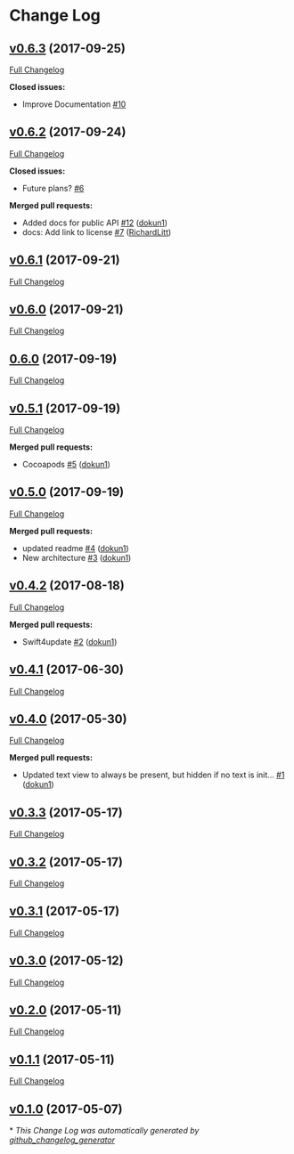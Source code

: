 # Change Log

## [v0.6.3](https://github.com/dokun1/Lumina/tree/v0.6.3) (2017-09-25)
[Full Changelog](https://github.com/dokun1/Lumina/compare/v0.6.2...v0.6.3)

**Closed issues:**

- Improve Documentation [\#10](https://github.com/dokun1/Lumina/issues/10)

## [v0.6.2](https://github.com/dokun1/Lumina/tree/v0.6.2) (2017-09-24)
[Full Changelog](https://github.com/dokun1/Lumina/compare/v0.6.1...v0.6.2)

**Closed issues:**

- Future plans? [\#6](https://github.com/dokun1/Lumina/issues/6)

**Merged pull requests:**

- Added docs for public API [\#12](https://github.com/dokun1/Lumina/pull/12) ([dokun1](https://github.com/dokun1))
- docs: Add link to license [\#7](https://github.com/dokun1/Lumina/pull/7) ([RichardLitt](https://github.com/RichardLitt))

## [v0.6.1](https://github.com/dokun1/Lumina/tree/v0.6.1) (2017-09-21)
[Full Changelog](https://github.com/dokun1/Lumina/compare/v0.6.0...v0.6.1)

## [v0.6.0](https://github.com/dokun1/Lumina/tree/v0.6.0) (2017-09-21)
[Full Changelog](https://github.com/dokun1/Lumina/compare/0.6.0...v0.6.0)

## [0.6.0](https://github.com/dokun1/Lumina/tree/0.6.0) (2017-09-19)
[Full Changelog](https://github.com/dokun1/Lumina/compare/v0.5.1...0.6.0)

## [v0.5.1](https://github.com/dokun1/Lumina/tree/v0.5.1) (2017-09-19)
[Full Changelog](https://github.com/dokun1/Lumina/compare/v0.5.0...v0.5.1)

**Merged pull requests:**

- Cocoapods [\#5](https://github.com/dokun1/Lumina/pull/5) ([dokun1](https://github.com/dokun1))

## [v0.5.0](https://github.com/dokun1/Lumina/tree/v0.5.0) (2017-09-19)
[Full Changelog](https://github.com/dokun1/Lumina/compare/v0.4.2...v0.5.0)

**Merged pull requests:**

- updated readme [\#4](https://github.com/dokun1/Lumina/pull/4) ([dokun1](https://github.com/dokun1))
- New architecture [\#3](https://github.com/dokun1/Lumina/pull/3) ([dokun1](https://github.com/dokun1))

## [v0.4.2](https://github.com/dokun1/Lumina/tree/v0.4.2) (2017-08-18)
[Full Changelog](https://github.com/dokun1/Lumina/compare/v0.4.1...v0.4.2)

**Merged pull requests:**

- Swift4update [\#2](https://github.com/dokun1/Lumina/pull/2) ([dokun1](https://github.com/dokun1))

## [v0.4.1](https://github.com/dokun1/Lumina/tree/v0.4.1) (2017-06-30)
[Full Changelog](https://github.com/dokun1/Lumina/compare/v0.4.0...v0.4.1)

## [v0.4.0](https://github.com/dokun1/Lumina/tree/v0.4.0) (2017-05-30)
[Full Changelog](https://github.com/dokun1/Lumina/compare/v0.3.3...v0.4.0)

**Merged pull requests:**

- Updated text view to always be present, but hidden if no text is init… [\#1](https://github.com/dokun1/Lumina/pull/1) ([dokun1](https://github.com/dokun1))

## [v0.3.3](https://github.com/dokun1/Lumina/tree/v0.3.3) (2017-05-17)
[Full Changelog](https://github.com/dokun1/Lumina/compare/v0.3.2...v0.3.3)

## [v0.3.2](https://github.com/dokun1/Lumina/tree/v0.3.2) (2017-05-17)
[Full Changelog](https://github.com/dokun1/Lumina/compare/v0.3.1...v0.3.2)

## [v0.3.1](https://github.com/dokun1/Lumina/tree/v0.3.1) (2017-05-17)
[Full Changelog](https://github.com/dokun1/Lumina/compare/v0.3.0...v0.3.1)

## [v0.3.0](https://github.com/dokun1/Lumina/tree/v0.3.0) (2017-05-12)
[Full Changelog](https://github.com/dokun1/Lumina/compare/v0.2.0...v0.3.0)

## [v0.2.0](https://github.com/dokun1/Lumina/tree/v0.2.0) (2017-05-11)
[Full Changelog](https://github.com/dokun1/Lumina/compare/v0.1.1...v0.2.0)

## [v0.1.1](https://github.com/dokun1/Lumina/tree/v0.1.1) (2017-05-11)
[Full Changelog](https://github.com/dokun1/Lumina/compare/v0.1.0...v0.1.1)

## [v0.1.0](https://github.com/dokun1/Lumina/tree/v0.1.0) (2017-05-07)


\* *This Change Log was automatically generated by [github_changelog_generator](https://github.com/skywinder/Github-Changelog-Generator)*